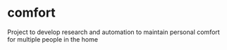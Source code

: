 # comfort
Project to develop research and automation to maintain personal comfort for multiple people in the home
